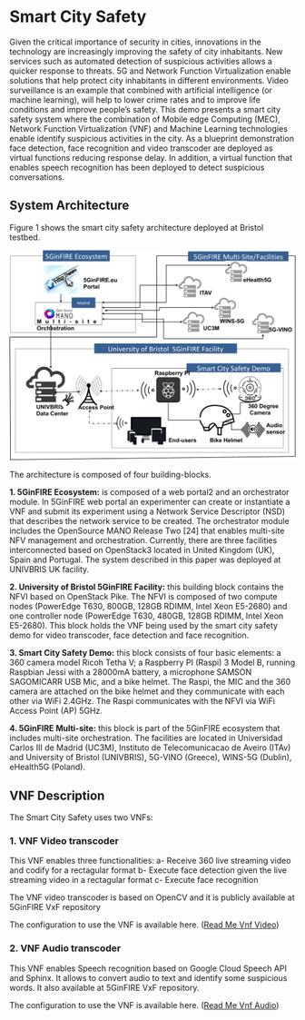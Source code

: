 <!-- TITLE: Smartcitysafety -->
<!-- SUBTITLE: A quick summary of Smartcitysafety -->

# Smart City Safety
Given the critical importance of security in cities, innovations in the technology are increasingly improving the safety of city inhabitants. New services such as automated detection of suspicious activities allows a quicker response to threats. 5G and Network Function Virtualization enable solutions that help protect city inhabitants in different environments. Video surveillance is an example that combined with artificial intelligence (or machine learning), will help to lower crime rates and to improve life conditions and improve people’s safety. This demo presents a smart city safety system where the combination of Mobile edge Computing (MEC), Network Function Virtualization (VNF) and Machine Learning technologies enable identify suspicious activities in the city. As a blueprint demonstration face detection, face recognition and video transcoder are deployed as virtual functions reducing response delay. In addition, a virtual function that enables speech recognition has been deployed to detect suspicious conversations.

## System Architecture
Figure 1 shows the smart city safety architecture deployed at Bristol testbed.

![Scs](/uploads/scs.png "Scs")


The architecture is composed of four building-blocks.

**1. 5GinFIRE Ecosystem:** is composed of a web portal2 and an orchestrator module. In 5GinFIRE web portal an experimenter can create or instantiate a VNF and submit its experiment using a Network Service Descriptor (NSD) that describes the network service to be created. The orchestrator module includes the OpenSource MANO Release Two [24] that enables multi-site NFV management and orchestration. Currently, there are three facilities interconnected based on OpenStack3 located in United Kingdom (UK), Spain and Portugal. The system described in this paper was deployed at UNIVBRIS UK facility.

**2. University of Bristol 5GinFIRE Facility:** this building block contains the NFVI based on OpenStack Pike. The NFVI is composed of two compute nodes (PowerEdge T630, 800GB, 128GB RDIMM, Intel Xeon E5-2680) and one controller node (PowerEdge T630, 480GB, 128GB RDIMM, Intel Xeon E5-2680). This block holds the VNF being used by the smart city safety demo for video transcoder, face detection and face recognition.

**3. Smart City Safety Demo:** this block consists of four basic elements: a 360 camera model Ricoh Tetha V; a Raspberry PI (Raspi) 3 Model B, running Raspbian Jessi with a 28000mA battery, a microphone SAMSON SAGOMICARR USB Mic, and a bike helmet.  The Raspi, the MIC and  the 360 camera are attached on the bike helmet and they communicate with each other via WiFi 2.4GHz. The Raspi communicates with the NFVI via WiFi Access Point (AP) 5GHz. 

**4. 5GinFIRE Multi-site:** this block is part of the 5GinFIRE ecosystem that includes multi-site orchestration. The facilities are located in Universidad Carlos III de Madrid (UC3M), Instituto de Telecomunicacao de Aveiro (ITAv) and University of Bristol (UNIVBRIS), 5G-VINO (Greece), WINS-5G (Dublin), eHealth5G (Poland).

## VNF Description

The Smart City Safety uses two VNFs:

### **1. VNF Video transcoder**

This VNF enables three functionalities:
a- Receive 360 live streaming video and codify for a rectagular format
b- Execute face detection given the live streaming video in a rectagular format
c- Execute face recognition 

The VNF video transcoder is based on OpenCV and it is publicly available at 5GinFIRE VxF repository

The configuration to use the VNF is available here. ([Read Me Vnf Video](/uploads/smart-city/read-me-vnf-video "Read Me Vnf Video"))


### **2. VNF Audio transcoder**

This VNF enables  Speech recognition based on Google Cloud Speech API and Sphinx. It allows to convert audio to text and identify some suspicious words. It also available at 5GinFIRE VxF repository. 

The configuration to use the VNF is available here. ([Read Me Vnf Audio](/uploads/smart-city/read-me-vnf-audio "Read Me Vnf Audio"))
